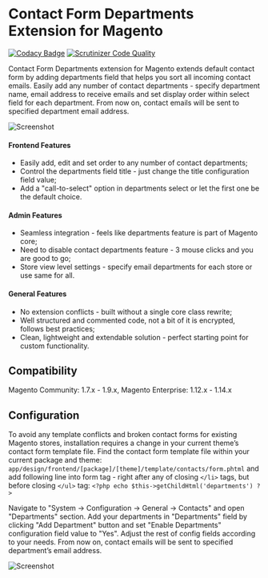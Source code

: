 # Contact Form Departments Extension for Magento

[![Codacy Badge](https://api.codacy.com/project/badge/Grade/6fb1435445d844fc89acef0f53ca7e22)](https://www.codacy.com/app/raivis_vitols/magento-contact-form-departments)
[![Scrutinizer Code Quality](https://scrutinizer-ci.com/g/raivis-vitols/magento-contact-form-departments/badges/quality-score.png?b=master)](https://scrutinizer-ci.com/g/raivis-vitols/magento-contact-form-departments/?branch=master)

Contact Form Departments extension for Magento extends default contact form by adding departments field that helps you sort all incoming contact emails. Easily add any number of contact departments - specify department name, email address to receive emails and set display order within select field for each department. From now on, contact emails will be sent to specified department email address.

![Screenshot](http://i.imgur.com/jYm010D.jpg)

#### Frontend Features

- Easily add, edit and set order to any number of contact departments;
- Control the departments field title - just change the title configuration field value;
- Add a "call-to-select" option in departments select or let the first one be the default choice.

#### Admin Features

- Seamless integration - feels like departments feature is part of Magento core;
- Need to disable contact departments feature - 3 mouse clicks and you are good to go;
- Store view level settings - specify email departments for each store or use same for all.

#### General Features

- No extension conflicts - built without a single core class rewrite;
- Well structured and commented code, not a bit of it is encrypted, follows best practices;
- Clean, lightweight and extendable solution - perfect starting point for custom functionality.

## Compatibility
Magento Community: 1.7.x - 1.9.x, Magento Enterprise: 1.12.x - 1.14.x

## Configuration

To avoid any template conflicts and broken contact forms for existing Magento stores, installation requires a change in your current theme’s contact form template file. Find the contact form template file within your current package and theme: `app/design/frontend/[package]/[theme]/template/contacts/form.phtml` and add following line into form tag - right after any of closing `</li>` tags, but before closing `</ul>` tag: 
`<?php echo $this->getChildHtml('departments') ?>`

Navigate to "System -> Configuration -> General -> Contacts" and open "Departments" section. Add your departments in "Departments" field by clicking "Add Department" button and set "Enable Departments" configuration field value to "Yes". Adjust the rest of config fields according to your needs. From now on, contact emails will be sent to specified department’s email address.

![Screenshot](http://i.imgur.com/XDrp8HQ.jpg)
